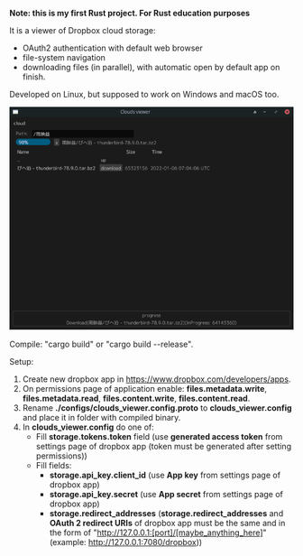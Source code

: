 **Note: this is my first Rust project. For Rust education purposes**

It is a viewer of Dropbox cloud storage:
- OAuth2 authentication with default web browser
- file-system navigation
- downloading files (in parallel), with automatic open by default app on finish.

Developed on Linux, but supposed to work on Windows and macOS too.

![alt text](https://github.com/uniconductive/clouds_viewer/blob/main/resources/images/app.png?raw=true)

Compile: "cargo build" or "cargo build --release".

Setup:  
1. Create new dropbox app in <https://www.dropbox.com/developers/apps>.    
2. On permissions page of application enable: **files.metadata.write**, **files.metadata.read**, **files.content.write**, **files.content.read**.  
3. Rename **./configs/clouds_viewer.config.proto** to **clouds_viewer.config** and place it in folder with compiled binary.    
4. In **clouds_viewer.config** do one of:
   - Fill **storage.tokens.token** field (use **generated access token** from settings page of dropbox app (token must be generated after setting permissions))
   - Fill fields:
     - **storage.api_key.client_id** (use **App key** from settings page of dropbox app)
     - **storage.api_key.secret** (use **App secret** from settings page of dropbox app) 
     - **storage.redirect_addresses** (**storage.redirect_addresses** and **OAuth 2 redirect URIs** of dropbox app must be the same and in the form of "http://127.0.0.1:[port]/[maybe_anything_here]" (example: <http://127.0.0.1:7080/dropbox>))
